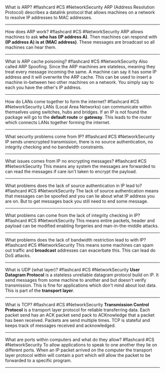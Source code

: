 What is ARP? #flashcard #CS #NetworkSecurity
	ARP (Address Resolution Protocol) describes a datalink protocol that allows machines on a network to resolve IP addresses to MAC addresses.

---
How does ARP work? #flashcard #CS #NetworkSecurity 
	ARP allows machines to ask **who has (IP address A)**. Then machines can respond with **(IP address A) is at (MAC address)**. These messages are broadcast so all machines can hear them.

---
What is ARP cache poisoning? #flashcard #CS #NetworkSecurity 
	Also called ARP Spoofing. Since the ARP machines are stateless, meaning  they treat every message incoming the same. A machine can say it has some IP address and it will overwrite the ARP cache. This can be used to insert a machine in-between two other machines on a network. You simply say to each you have the other's IP address.

---
How do LANs come together to form the internet? #flashcard #CS #NetworkSecurity 
	LANs (Local Area Networks) can communicate within themselves using switches, hubs and bridges. If an IP is not found the package will go to the **default route** or **gateway**. This leads to the router which connects LANs together forming the internet.

---
What security problems come from IP? #flashcard #CS #NetworkSecurity 
	IP sends unencrypted transmission, there is no source authentication, no integrity checking and no bandwidth constraints.

---
What issues comes from IP no encrypting messages? #flashcard #CS #NetworkSecurity 
	This means any system the messages are forwarded to can read the messages if care isn't taken to encrypt the payload.

---
What problems does the lack of source authentication in IP lead to? #flashcard #CS #NetworkSecurity 
	The lack of source authentication means that messages can be spoofed and you can lie about what IP address you are on. But to get messages back you still need to end some message.

---
What problems can come from the lack of integrity checking in IP? #flashcard #CS #NetworkSecurity 
	This means entire packets, header and payload can be modified enabling forgeries and man-in-the-middle attacks.

---
What problems does the lack of bandwidth restriction lead to with IP? #flashcard #CS #NetworkSecurity 
	This means some machines can spam out traffic and **broadcast** addresses can exacerbate this. This can lead do DoS attacks.

---
What is UDP (what layer)? #flashcard #CS #NetworkSecurity 
	**User Datagram Protocol** is a stateless unreliable datagram protocol build on IP. It send messages from some machine to another and but doesn't verify transmission. This is fine for applications which don't mind about lost data. This is part of the **transport layer**.

---
What is TCP? #flashcard #CS #NetworkSecurity 
	**Transmission Control Protocol** is a transport layer protocol for reliable transferring data. Each packet send has an ACK packet send pack to ACKnowledge that a packet has been received. Packets are send multiple times. TCP is stateful and keeps track of messages received and acknowledged.

---
What are ports within computers and what do they allow? #flashcard #CS #NetworkSecurity 
	To allow applications to speak to one another they lie on different ports. When an IP packet arrived on the computer the transport layer protocol within will contain a port which will allow the packet to be forwarded to a specific program.

---

